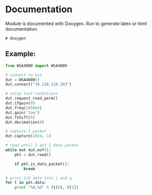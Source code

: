 Documentation
=============
Module is documented with Doxygen.  Run to generate latex or html documentation.

    # doxygen

Example:
--------

```python
from WSA4000 import WSA4000

# connect to wsa
dut = WSA4000()
dut.connect("10.126.110.103")

# setup test conditions
dut.request_read_perm()
dut.ifgain(0)
dut.freq(2450e6)
dut.gain('low')
dut.fshift(0)
dut.decimation(0)

# capture 1 packet
dut.capture(1024, 1)

# read until I get 1 data packet
while not dut.eof():
    pkt = dut.read()

    if pkt.is_data_packet():
        break

# print I/Q data into i and q
for t in pkt.data:
    print "%d,%d" % (t[0], t[1])
```
